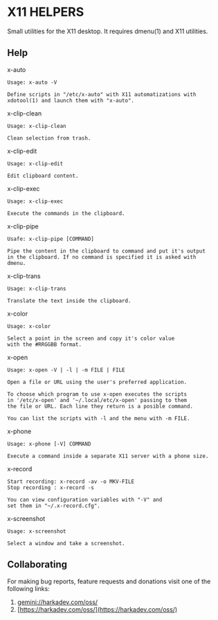 # X11 HELPERS

Small utilities for the X11 desktop. It requires dmenu(1) and X11
utilities.

## Help

x-auto

    Usage: x-auto -V
    
    Define scripts in "/etc/x-auto" with X11 automatizations with
    xdotool(1) and launch them with "x-auto".

x-clip-clean

    Usage: x-clip-clean
    
    Clean selection from trash.

x-clip-edit

    Usage: x-clip-edit
    
    Edit clipboard content.

x-clip-exec

    Usage: x-clip-exec
    
    Execute the commands in the clipboard.

x-clip-pipe

    Usafe: x-clip-pipe [COMMAND]
    
    Pipe the content in the clipboard to command and put it's output
    in the clipboard. If no command is specified it is asked with
    dmenu.

x-clip-trans

    Usage: x-clip-trans
    
    Translate the text inside the clipboard.

x-color

    Usage: x-color
    
    Select a point in the screen and copy it's color value
    with the #RRGGBB format.

x-open

    Usage: x-open -V | -l | -m FILE | FILE
    
    Open a file or URL using the user's preferred application.
    
    To choose which program to use x-open executes the scripts
    in '/etc/x-open' and '~/.local/etc/x-open' passing to them
    the file or URL. Each line they return is a posible command.
    
    You can list the scripts with -l and the menu with -m FILE.

x-phone

    Usage: x-phone [-V] COMMAND
    
    Execute a command inside a separate X11 server with a phone size.

x-record

    Start recording: x-record -av -o MKV-FILE
    Stop recording : x-record -s
    
    You can view configuration variables with "-V" and
    set them in "~/.x-record.cfg".

x-screenshot

    Usage: x-screenshot
    
    Select a window and take a screenshot.

## Collaborating

For making bug reports, feature requests and donations visit
one of the following links:

1. [gemini://harkadev.com/oss/](gemini://harkadev.com/oss/)
2. [https://harkadev.com/oss/](https://harkadev.com/oss/)

